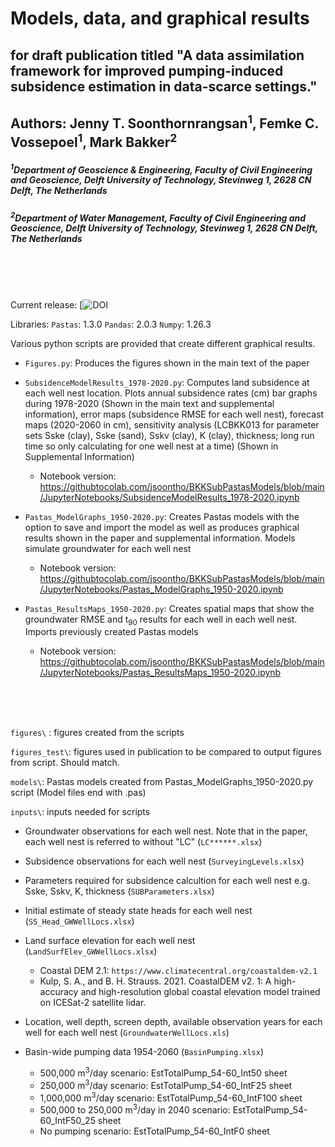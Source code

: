 # Models, data, and graphical results
## for draft publication titled "A data assimilation framework for improved pumping-induced subsidence estimation in data-scarce settings."
## Authors: Jenny T. Soonthornrangsan<sup>1</sup>, Femke C. Vossepoel<sup>1</sup>, Mark Bakker<sup>2</sup>
##### <sup>1</sup>Department of Geoscience & Engineering, Faculty of Civil Engineering and Geoscience, Delft University of Technology, Stevinweg 1, 2628 CN Delft, The Netherlands
##### <sup>2</sup>Department of Water Management, Faculty of Civil Engineering and Geoscience, Delft University of Technology, Stevinweg 1, 2628 CN Delft, The Netherlands
<br />
<br />
<br />

Current release:  [![DOI](url)

Libraries:
`Pastas`: 1.3.0
`Pandas`: 2.0.3
`Numpy`: 1.26.3

Various python scripts are provided that create different graphical results.

- `Figures.py`: Produces the figures shown in the main text of the paper

- `SubsidenceModelResults_1978-2020.py`: Computes land subsidence at each well nest location. Plots annual subsidence rates (cm) bar graphs during 1978-2020 (Shown in the main text and supplemental information), error maps (subsidence RMSE for each well nest), forecast maps (2020-2060 in cm), sensitivity analysis (LCBKK013 for parameter sets Sske (clay), Sske (sand), Sskv (clay), K (clay), thickness; long run time so only calculating for one well nest at a time) (Shown in Supplemental Information)
  - Notebook version: https://githubtocolab.com/jsoontho/BKKSubPastasModels/blob/main/JupyterNotebooks/SubsidenceModelResults_1978-2020.ipynb

- `Pastas_ModelGraphs_1950-2020.py`: Creates Pastas models with the option to save and import the model as well as produces graphical results shown in the paper and supplemental information. Models simulate groundwater for each well nest
  - Notebook version: https://githubtocolab.com/jsoontho/BKKSubPastasModels/blob/main/JupyterNotebooks/Pastas_ModelGraphs_1950-2020.ipynb
  
- `Pastas_ResultsMaps_1950-2020.py`: Creates spatial maps that show the groundwater RMSE and t<sub>90</sub> results for each well in each well nest. Imports previously created Pastas models
  - Notebook version: https://githubtocolab.com/jsoontho/BKKSubPastasModels/blob/main/JupyterNotebooks/Pastas_ResultsMaps_1950-2020.ipynb


<br />
<br />
<br />

`figures\` : figures created from the scripts

`figures_test\`: figures used in publication to be compared to output figures from script. Should match.

`models\`: Pastas models created from Pastas_ModelGraphs_1950-2020.py script (Model files end with .pas)

`inputs\`: inputs needed for scripts 

- Groundwater observations for each well nest. Note that in the paper, each well nest is referred to without "LC" (`LC******.xlsx`)

- Subsidence observations for each well nest (`SurveyingLevels.xlsx`)

- Parameters required for subsidence calcultion for each well nest e.g. Sske, Sskv, K, thickness (`SUBParameters.xlsx`)

- Initial estimate of steady state heads for each well nest (`SS_Head_GWWellLocs.xlsx`)

- Land surface elevation for each well nest (`LandSurfElev_GWWellLocs.xlsx`)
   - Coastal DEM 2.1: `https://www.climatecentral.org/coastaldem-v2.1`
   - Kulp, S. A., and B. H. Strauss. 2021. CoastalDEM v2. 1: A high-accuracy and high-resolution global coastal elevation model trained on ICESat-2 satellite lidar.

- Location, well depth, screen depth, available observation years for each well for each well nest (`GroundwaterWellLocs.xls`)

- Basin-wide pumping data 1954-2060 (`BasinPumping.xlsx`)
  - 500,000 m<sup>3</sup>/day scenario: EstTotalPump_54-60_Int50 sheet
  - 250,000 m<sup>3</sup>/day scenario: EstTotalPump_54-60_IntF25 sheet
  - 1,000,000 m<sup>3</sup>/day scenario: EstTotalPump_54-60_IntF100 sheet
  - 500,000 to 250,000 m<sup>3</sup>/day in 2040 scenario: EstTotalPump_54-60_IntF50_25 sheet
  - No pumping scenario: EstTotalPump_54-60_IntF0 sheet



